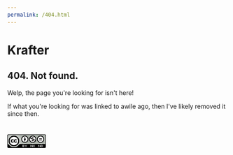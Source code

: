 ```yaml
---
permalink: /404.html
---
```


# Krafter
## 404. Not found.
Welp, the page you're looking for isn't here! 



If what you're looking for was linked to awile ago, then I've likely removed it since then.

#
[![Licensed Under The CC-BY-NC-ND 4.0 License](/src/CC-BY-NC-ND.png)](https://creativecommons.org/licenses/by-nc-nd/4.0/)